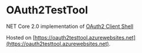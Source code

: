 # OAuth2TestTool

NET Core 2.0 implementation of [OAuth2 Client Shell](https://github.com/neverendingqs/oauth2-client-shell)

Hosted on [https://oauth2testtool.azurewebsites.net](https://oauth2testtool.azurewebsites.net).